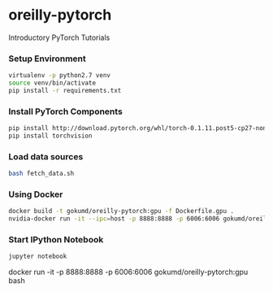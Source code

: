 # oreilly-pytorch
Introductory PyTorch Tutorials

### Setup Environment
```bash
virtualenv -p python2.7 venv
source venv/bin/activate
pip install -r requirements.txt
```

### Install PyTorch Components
```bash
pip install http://download.pytorch.org/whl/torch-0.1.11.post5-cp27-none-macosx_10_7_x86_64.whl
pip install torchvision
```

### Load data sources
```bash
bash fetch_data.sh
```

### Using Docker
```bash
docker build -t gokumd/oreilly-pytorch:gpu -f Dockerfile.gpu .
nvidia-docker run -it --ipc=host -p 8888:8888 -p 6006:6006 gokumd/oreilly-pytorch:gpu bash
```

### Start IPython Notebook
```bash
jupyter notebook
```

docker run -it -p 8888:8888 -p 6006:6006 gokumd/oreilly-pytorch:gpu bash

